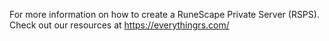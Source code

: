 For more information on how to create a RuneScape Private Server (RSPS). Check out our resources at https://everythingrs.com/
